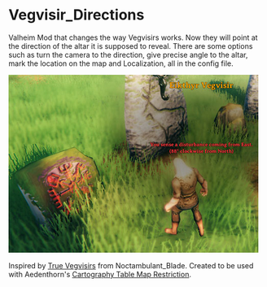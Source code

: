 # Vegvisir_Directions
Valheim Mod that changes the way Vegvisirs works. Now they will point at the direction of the altar it is supposed to reveal.
There are some options such as turn the camera to the direction, give precise angle to the altar, mark the location on the map and Localization, all in the config file.

<img src="https://github.com/TwentyOneZ/Vegvisir_Directions/blob/main/vegvisir.jpg">


Inspired by <a href="https://valheim.thunderstore.io/package/Noctambulant_Blade/True_Vegvisirs/">True Vegvisirs</a> from Noctambulant_Blade. Created to be used with Aedenthorn's <a href="https://www.nexusmods.com/valheim/mods/1739">Cartography Table Map Restriction</a>.
